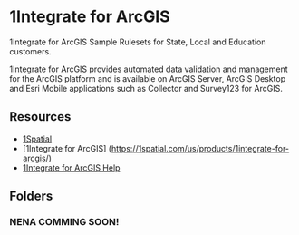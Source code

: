 # 1Integrate for ArcGIS
1Integrate for ArcGIS Sample Rulesets for State, Local and Education customers.

1Integrate for ArcGIS provides automated data validation and management for the ArcGIS platform and is available on ArcGIS Server, ArcGIS Desktop and Esri Mobile applications such as Collector and Survey123 for ArcGIS.

## Resources

* [1Spatial](https://1spatial.com/)
* [1Integrate for ArcGIS] (https://1spatial.com/us/products/1integrate-for-arcgis/)
* [1Integrate for ArcGIS Help](https://1spatial.com/documentation/1integrate-arcgis/v2/Topics/Getting_Started)

## Folders
### NENA COMMING SOON!
